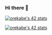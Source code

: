 ### Hi there 👋

[![orekabe's 42 stats](https://badge.mediaplus.ma/greenbinary/orekabe)](https://profile.intra.42.fr/users/orekabe)

<a href="https://github.com/oakoudad/badge42"><img src="https://c.tenor.com/0Y_xLi0iSTwAAAAC/one-piece-franky.gif" alt="orekabe's 42 stats" /></a>

<!--
**MITIRIX/MITIRIX** is a ✨ _special_ ✨ repository because its `README.md` (this file) appears on your GitHub profile.

Here are some ideas to get you started:

- 🔭 I’m currently working on ...
- 🌱 I’m currently learning ...
- 👯 I’m looking to collaborate on ...
- 🤔 I’m looking for help with ...
- 💬 Ask me about ...
- 📫 How to reach me: ...
- 😄 Pronouns: ...
- ⚡ Fun fact: ...
-->
